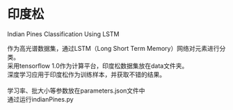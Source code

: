 # 印度松
Indian Pines Classification Using LSTM

作为高光谱数据集，通过LSTM（Long Short Term Memory）网络对元素进行分类。  
采用tensorflow 1.0作为计算平台，印度松数据集放在data文件夹。  
深度学习应用于印度松作为训练样本，并获取不错的结果。  
<br>
学习率、批大小等参数放在parameters.json文件中  
通过运行indianPines.py
